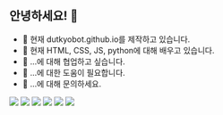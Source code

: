 ## 안녕하세요! 👋

- 🔭 현재 dutkyobot.github.io를 제작하고 있습니다.
- 🌱 현재 HTML, CSS, JS, python에 대해 배우고 있습니다.
- 👯 ...에 대해 협업하고 싶습니다.
- 🤔 ...에 대한 도움이 필요합니다.
- 💬 ...에 대해 문의하세요.

<img src="https://img.shields.io/badge/Chatgpt-D9D9D9?style=flat-square&logo=OpenAI&logoColor=333333"/>
<img src="https://img.shields.io/badge/HTML-E34F26?style=flat-square&logo=HTML5&logoColor=white"/>
<img src="https://img.shields.io/badge/CSS-1572B6?style=flat-square&logo=CSS3&logoColor=white"/>
<img src="https://img.shields.io/badge/JS-F7DF1E?style=flat-square&logo=JSS&logoColor=333333"/>
<img src="https://img.shields.io/badge/Python-ffdf76?style=flat-square&logo=Python&logoColor=333333"/>


<img src="https://img.shields.io/badge/기술명-색상코드?style=flat-square&logo=로고&logoColor=색상"/>

